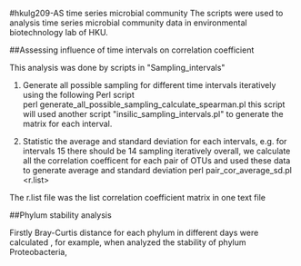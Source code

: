 #hkulg209-AS time series microbial community
The scripts were used to analysis time series microbial community data in environmental biotechnology lab of HKU.

##Assessing influence of time intervals on correlation coefficient

This analysis was done by scripts in "Sampling_intervals"

1. Generate all possible sampling for different time intervals iteratively using the following Perl script  
perl generate_all_possible_sampling_calculate_spearman.pl this script will used another script "insilic_sampling_intervals.pl" to generate the matrix for each interval.

2. Statistic the average and standard deviation for each intervals, e.g. for intervals 15
there should be 14 sampling iteratively overall, we calculate all the correlation coefficent
for each pair of OTUs and used these data to generate average and standard deviation
perl pair_cor_average_sd.pl <r.list>

The r.list file was the list correlation coefficient matrix in one text file

##Phylum stability analysis

Firstly Bray-Curtis distance for each phylum in different days were calculated , for example, when analyzed the stability of phylum Proteobacteria,
